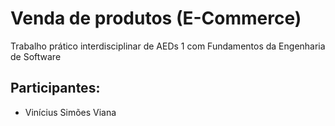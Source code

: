 # Venda de produtos (E-Commerce)
Trabalho prático interdisciplinar de AEDs 1 com Fundamentos da Engenharia de Software


## Participantes:
- Vinícius Simões Viana
